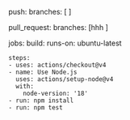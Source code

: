 




  push:
    branches: [ ]
    
  pull_request:
    branches: [hhh  ]

jobs:
  build:
    runs-on: ubuntu-latest

    steps:
    - uses: actions/checkout@v4
    - name: Use Node.js
      uses: actions/setup-node@v4
      with:
        node-version: '18'
    - run: npm install
    - run: npm test
